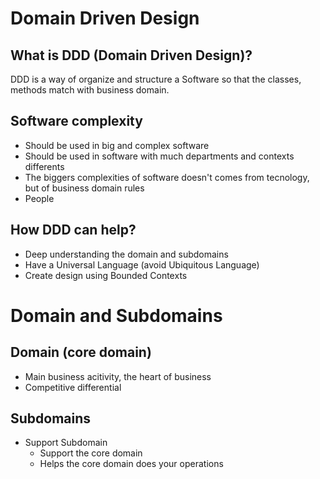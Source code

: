 # Domain Driven Design

## What is DDD (Domain Driven Design)?
DDD is a way of organize and structure a Software so that the classes, methods match with business domain.

## Software complexity
- Should be used in big and complex software
- Should be used in software with much departments and contexts differents
- The biggers complexities of software doesn't comes from tecnology, but of business domain rules
- People

## How DDD can help?
- Deep understanding the domain and subdomains
- Have a Universal Language (avoid Ubiquitous Language)
- Create design using Bounded Contexts

# Domain and Subdomains

## Domain (core domain)
- Main business acitivity, the heart of business
- Competitive differential

## Subdomains
- Support Subdomain
    - Support the core domain
    - Helps the core domain does your operations